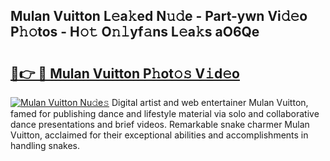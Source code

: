 ## Mulan Vuitton L𝚎a𝚔ed N𝚞𝚍e - Part-ywn Vi𝚍𝚎o P𝚑𝚘tos - H𝚘𝚝 O𝚗𝚕yf𝚊ns L𝚎a𝚔s aO6Qe

# <h2><a href="http://kfd8fw.oniu.top/?m=Mulan+Vuitton">🔗👉 🔴 Mulan Vuitton P𝚑ot𝚘𝚜 V𝚒d𝚎o</a></h2>

[![Mulan Vuitton Nu𝚍e𝚜](https://i.imgur.com/0qMVB7G.gif)](http://kfd8fw.oniu.top/?m=Mulan+Vuitton)
Digital artist and web entertainer Mulan Vuitton, famed for publishing dance and lifestyle material via solo and collaborative dance presentations and brief videos. Remarkable snake charmer Mulan Vuitton, acclaimed for their exceptional abilities and accomplishments in handling snakes.  
